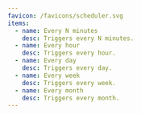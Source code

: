 ```yaml
---
favicon: /favicons/scheduler.svg
items:
  - name: Every N minutes
    desc: Triggers every N minutes.
  - name: Every hour
    desc: Triggers every hour.
  - name: Every day
    desc: Triggers every day.
  - name: Every week
    desc: Triggers every week.
  - name: Every month
    desc: Triggers every month.
---
```


<script setup>
  import CustomListing from '../../components/CustomListing.vue'
</script>

<CustomListing />
